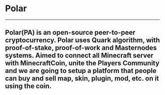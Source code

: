 # Polar
----------------------------------------------------------------------------------------------------------------------------------------------------------------------------
Polar(PA) is an open-source peer-to-peer cryptocurrency. Polar uses Quark algorithm, with proof-of-stake, proof-of-work and Masternodes systems. Aimed to connect all Minecraft server with MinecraftCoin, unite the Players Community and we are going to setup a platform that people can buy and sell map, skin, plugin, mod, etc. on it using the coin.
----------------------------------------------------------------------------------------------------------------------------------------------------------------------------
